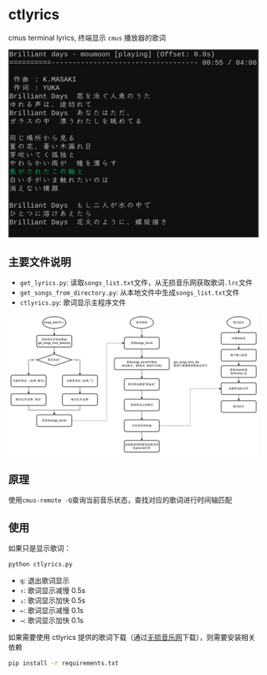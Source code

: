 # ctlyrics

cmus terminal lyrics, 终端显示 `cmus` 播放器的歌词

![ctlyrics](README/ctlyrics.jpg)

## 主要文件说明

- `get_lyrics.py`: 读取`songs_list.txt`文件，从无损音乐网获取歌词`.lrc`文件
- `get_songs_from_directory.py`: 从本地文件中生成`songs_list.txt`文件
- `ctlyrics.py`: 歌词显示主程序文件

![flowchart](README/flowchart.jpg)

## 原理

使用`cmus-remote -Q`查询当前音乐状态，查找对应的歌词进行时间轴匹配

## 使用

如果只是显示歌词：

```bash
python ctlyrics.py
```

- `q`: 退出歌词显示
- `↑`: 歌词显示减慢 0.5s
- `↓`: 歌词显示加快 0.5s
- `←`: 歌词显示减慢 0.1s
- `→`: 歌词显示加快 0.1s

如果需要使用 ctlyrics 提供的歌词下载（通过[无损音乐网](https://www.sq0527.cn/)下载），则需要安装相关依赖

```bash
pip install -r requirements.txt
```
